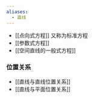 ```yaml
---
aliases:
  - 直线
---
```


- [[点向式方程]] 又称为标准方程
- [[参数式方程]]
- [[空间直线的一般式方程]]

### 位置关系

- [[直线与直线位置关系]]
- [[直线与平面位置关系]]
